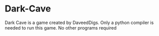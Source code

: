 # Dark-Cave
Dark Cave is a game created by DaveedDigs. Only a python compiler is needed to run this game.
No other programs required
